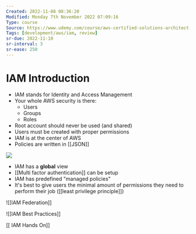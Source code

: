 ```yaml
---
Created: 2022-11-08 08:36:20
Modified: Monday 7th November 2022 07:09:16
Type: course
Source: https://www.udemy.com/course/aws-certified-solutions-architect-associate-saa-c01/?xref=E0Aed11STH4LPUQvCz0GJFABTmM=
Tags: [development/aws/iam, review]
sr-due: 2022-11-10
sr-interval: 3
sr-ease: 250
---
```


# IAM Introduction

- IAM stands for Identity and Access Management
- Your whole AWS security is there:
    - Users
    - Groups
    - Roles
- Root account should never be used (and shared)
- Users must be created with proper permissions
- IAM is at the center of AWS
- Policies are written in [[JSON]]

![](../../../images/2019-11-22-10-04-04.png)

- IAM has a **global** view
- [[Multi factor authentication]] can be setup
- IAM has predefined "managed policies"
- It's best to give users the minimal amount of permissions they need to perform their job ([[least privilege principle]])

![[IAM Federation]]

![[IAM Best Practices]]

[[ IAM Hands On]]
